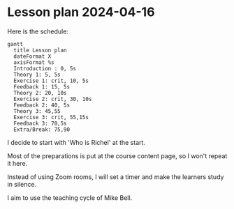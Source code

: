 # Lesson plan 2024-04-16

Here is the schedule:

```mermaid
gantt
  title Lesson plan
  dateFormat X
  axisFormat %s
  Introduction : 0, 5s
  Theory 1: 5, 5s
  Exercise 1: crit, 10, 5s
  Feedback 1: 15, 5s
  Theory 2: 20, 10s
  Exercise 2: crit, 30, 10s
  Feedback 2: 40, 5s
  Theory 3: 45,55
  Exercise 3: crit, 55,15s
  Feedback 3: 70,5s
  Extra/Break: 75,90
```

I decide to start with 'Who is Richel' at the start.

Most of the preparations is put at the course content page,
so I won't repeat it here.

Instead of using Zoom rooms, I will set a timer and make
the learners study in silence.

I aim to use the teaching cycle of Mike Bell.
